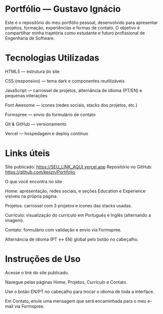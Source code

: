 # Portfólio — Gustavo Ignácio

 Este é o repositório do meu portfólio pessoal, desenvolvido para apresentar projetos, formação, experiências e formas de contato.
O objetivo é compartilhar minha trajetória como estudante e futuro profissional de Engenharia de Software.

# Tecnologias Utilizadas

 HTML5 — estrutura do site

 CSS (responsivo) — tema dark e componentes reutilizáveis

 JavaScript — carrossel de projetos, alternância de idioma (PT/EN) e pequenas interações

 Font Awesome — ícones (redes sociais, stacks dos projetos, etc.)

 Formspree — envio do formulário de contato

 Git & GitHub — versionamento

 Vercel — hospedagem e deploy contínuo

# Links úteis

 Site publicado: https://SEU_LINK_AQUI.vercel.app
 Repositório no GitHub: https://github.com/keijzn/Portifolio

 O que você encontra no site

 Home: apresentação, redes sociais, e seções Education e Experience visíveis na própria página.

 Projetos: carrossel com 3 projetos e ícones das stacks usadas.

 Currículo: visualização do currículo em Português e Inglês (alternando a imagem).

 Contato: formulário com validação e envio via Formspree.

 Alternância de idioma (PT ↔ EN) global pelo botão no cabeçalho.

# Instruções de Uso

 Acesse o link do site publicado.

 Navegue pelas páginas Home, Projetos, Currículo e Contato.

 Use o botão EN/PT no cabeçalho para trocar o idioma de toda a interface.

 Em Contato, envie uma mensagem que será encaminhada para o meu e-mail via Formspree.
